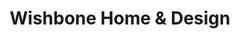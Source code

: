 ---
title: "Wishbone Home & Design"
url: /lake-oswego/wishbone-home-und-design/
shop: Raumausstattung
---